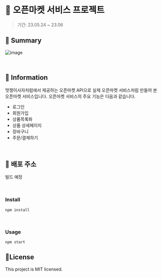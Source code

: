 # 🧺 오픈마켓 서비스 프로젝트

> 기간: 23.05.24 ~ 23.06
> <br>

## 🎨 Summary

![image](https://github.com/React-Commerce-Study/Doha-Lee/assets/88657261/94d862c0-a4f1-4542-be64-b9c602ebd37c)

<br>

## 📁 Information

멋쟁이사자처럼에서 제공하는 오픈마켓 API으로 실제 오픈마켓 서비스처럼 만들어 본 오픈마켓 서비스입니다. 오픈마켓 서비스의 주요 기능은 다음과 같습니다.

- 로그인
- 회원가입
- 상품목록화
- 상품 상세페이지
- 장바구니
- 주문/결제하기

<br>

## 📇 배포 주소

빌드 예정

<br>

### Install

```
npm install
```

<br>

### Usage

```
npm start
```

## 📝License

This project is MIT licensed.
